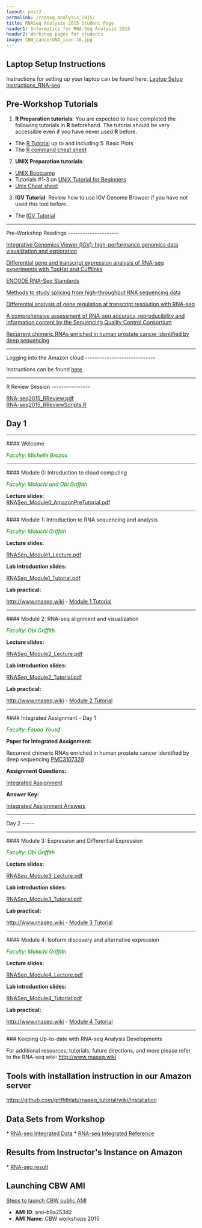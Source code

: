 ```yaml
---
layout: post2
permalink: /rnaseq_analysis_2015/
title: RNASeq Analysis 2015 Student Page
header1: Informatics for RNA-Seq Analysis 2015
header2: Workshop pages for students
image: CBW_cancerDNA_icon-16.jpg
---
```


Laptop Setup Instructions
-------------------------

Instructions for setting up your laptop can be found here: [Laptop Setup Instructions\_RNA-seq](https://github.com/bioinformatics-ca/2015_workshops/blob/master/rnaseq/laptop_instructions.md)

Pre-Workshop Tutorials
----------------------

1) **R Preparation tutorials**: You are expected to have completed the following tutorials in **R** beforehand. The tutorial should be very accessible even if you have never used **R** before.

* The [R Tutorial](http://www.cyclismo.org/tutorial/R/) up to and including 5. Basic Plots
* The [R command cheat sheet](../../resources/R_Short-refcard.pdf)

2) **UNIX Preparation tutorials**: 

* [UNIX Bootcamp](https://github.com/griffithlab/rnaseq_tutorial/wiki/Unix-Bootcamp)
* Tutorials #1-3 on [UNIX Tutorial for Beginners](http://www.ee.surrey.ac.uk/Teaching/Unix/)
* [Unix Cheat sheet](http://www.rain.org/~mkummel/unix.html) 

3) **IGV Tutorial**: Review how to use IGV Genome Browser if you have not used this tool before.

* The [IGV Tutorial](http://bioinformatics-ca.github.io/bioinformatics_for_cancer_genomics_IGV_lab_2016/)

<hr>
Pre-Workshop Readings
---------------------

[Integrative Genomics Viewer (IGV): high-performance genomics data visualization and exploration](http://www.ncbi.nlm.nih.gov/pubmed/22517427)
  
[Differential gene and transcript expression analysis of RNA-seq experiments with TopHat and Cufflinks](http://www.ncbi.nlm.nih.gov/pubmed/22383036)
  
[ENCODE RNA-Seq Standards](https://genome.ucsc.edu/ENCODE/protocols/dataStandards/ENCODE_RNAseq_Standards_V1.0.pdf)
  
[Methods to study splicing from high-throughput RNA sequencing data](http://www.ncbi.nlm.nih.gov/pubmed/24549677)
  
[Differential analysis of gene regulation at transcript resolution with RNA-seq](http://www.ncbi.nlm.nih.gov/pubmed/23222703)
  
[A comprehensive assessment of RNA-seq accuracy, reproducibility and information content by the Sequencing Quality Control Consortium](http://www.ncbi.nlm.nih.gov/pubmed/25150838)
  
[Recurrent chimeric RNAs enriched in human prostate cancer identified by deep sequencing](http://www.ncbi.nlm.nih.gov/pubmed/21571633)
  
<hr>
Logging into the Amazon cloud
-----------------------------

Instructions can be found [here](http://bioinformatics-ca.github.io/logging_into_the_Amazon_cloud/).

<hr>
R Review Session
----------------

[RNA-seq2015\_RReview.pdf](../../resources/RReview_slides.pdf)  
[RNA-seq2015\_RReviewScripts.R](https://github.com/bioinformatics-ca/bioinformatics-ca.github.io/blob/master/resources/R_Review_Session_Code.ipynb)

Day 1
-----

<hr>
#### Welcome

<font color="green">*Faculty: Michelle Brazas*</font>

<hr>
#### Module 0: Introduction to cloud computing

<font color="green">*Faculty: Malachi and Obi Griffith*</font>

**Lecture slides:**  
 [RNASeq\_Module0\_AmazonPreTutorial.pdf](https://github.com/griffithlab/rnaseq_tutorial/wiki/LectureFiles/cbw/2015/RNASeq_Module0_AmazonPreTutorial.pdf)

<hr>
#### Module 1: Introduction to RNA sequencing and analysis

<font color="green">*Faculty: Malachi Griffith*</font>

**Lecture slides:**

[RNASeq\_Module1\_Lecture.pdf](https://github.com/griffithlab/rnaseq_tutorial/wiki/LectureFiles/cbw/2015/RNASeq_Module1_Lecture.pdf)

**Lab introduction slides:**

[RNASeq\_Module1\_Tutorial.pdf](https://github.com/griffithlab/rnaseq_tutorial/wiki/LectureFiles/cbw/2015/RNASeq_Module1_Tutorial.pdf)

**Lab practical:**

[<http://www.rnaseq.wiki>](http://www.rnaseq.wiki) - [Module 1 Tutorial](https://github.com/griffithlab/rnaseq_tutorial/wiki/Installation)

<hr>
#### Module 2: RNA-seq alignment and visualization

<font color="green">*Faculty: Obi Griffith*</font>

**Lecture slides:**

[RNASeq\_Module2\_Lecture.pdf](https://github.com/griffithlab/rnaseq_tutorial/wiki/LectureFiles/cbw/2015/RNASeq_Module2_Lecture.pdf)

**Lab introduction slides:**

[RNASeq\_Module2\_Tutorial.pdf](https://github.com/griffithlab/rnaseq_tutorial/wiki/LectureFiles/cbw/2015/RNASeq_Module2_Tutorial.pdf)

**Lab practical:**

[<http://www.rnaseq.wiki>](http://www.rnaseq.wiki) - [Module 2 Tutorial](https://github.com/griffithlab/rnaseq_tutorial/wiki/Adapter-Trim)

<hr>
#### Integrated Assignment - Day 1

<font color="green">*Faculty: Fouad Yousif*</font>

**Paper for Integrated Assignment:**

Recurrent chimeric RNAs enriched in human prostate cancer identified by deep sequencing [PMC3107329](http://www.ncbi.nlm.nih.gov/pubmed/21571633)

**Assignment Questions:**

[Integrated Assignment](https://github.com/griffithlab/rnaseq_tutorial/wiki/Integrated-Assignment)

**Answer Key:**

[Integrated Assignment Answers](https://github.com/griffithlab/rnaseq_tutorial/wiki/Integrated-Assignment-Answers)

<hr>
Day 2
-----

<hr>
#### Module 3: Expression and Differential Expression

<font color="green">*Faculty: Obi Griffith*</font>

**Lecture slides:**

[RNASeq\_Module3\_Lecture.pdf](https://github.com/griffithlab/rnaseq_tutorial/wiki/LectureFiles/cbw/2015/RNASeq_Module3_Lecture.pdf)

**Lab introduction slides:**

[RNASeq\_Module3\_Tutorial.pdf](https://github.com/griffithlab/rnaseq_tutorial/wiki/LectureFiles/cbw/2015/RNASeq_Module3_Tutorial.pdf)

**Lab practical:**

[<http://www.rnaseq.wiki>](http://www.rnaseq.wiki) - [Module 3 Tutorial](https://github.com/griffithlab/rnaseq_tutorial/wiki/Expression)

<hr>
#### Module 4: Isoform discovery and alternative expression

<font color="green">*Faculty: Malachi Griffith*</font>

**Lecture slides:**

[RNASeq\_Module4\_Lecture.pdf](https://github.com/griffithlab/rnaseq_tutorial/wiki/LectureFiles/cbw/2015/RNASeq_Module4_Lecture.pdf)

**Lab introduction slides:**

[RNASeq\_Module4\_Tutorial.pdf](https://github.com/griffithlab/rnaseq_tutorial/wiki/LectureFiles/cbw/2015/RNASeq_Module4_Tutorial.pdf)

**Lab practical:**

[<http://www.rnaseq.wiki>](http://www.rnaseq.wiki) - [Module 4 Tutorial](https://github.com/griffithlab/rnaseq_tutorial/wiki/Reference-Guided-Transcript-Assembly)

<hr>
### Keeping Up-to-date with RNA-seq Analysis Developments

For additional resources, tutorials, future directions, and more please refer to the RNA-seq wiki:
[<http://www.rnaseq.wiki>](http://www.rnaseq.wiki)

Tools with installation instruction in our Amazon server
--------------------------------------------------------

<https://github.com/griffithlab/rnaseq_tutorial/wiki/Installation>

Data Sets from Workshop
-----------------------

* [RNA-seq Integrated Data](http://www.hpc4health.ca/sites/default/files/cbw/2015/RNA_data/integrated_assignment_data.zip)
* [RNA-seq Integrated Reference](http://www.hpc4health.ca/sites/default/files/cbw/2015/RNA_data/integrated_assignment_refs.zip)

Results from Instructor's Instance on Amazon
--------------------------------------------

* [RNA-seq result](http://www.hpc4health.ca/sites/default/files/cbw/2015/RNA_data/rnaseq_result.tar.gz)

Launching CBW AMI
-----------------

[Steps to launch CBW public AMI](https://bioinformatics-ca.github.io/bioinformatics_for_cancer_genomics_AMI_2015/)

-   **AMI ID**: ami-b9a253d2
-   **AMI Name**: CBW workshops 2015
